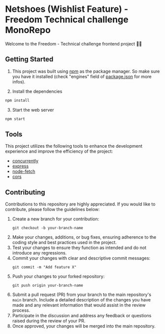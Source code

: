 # Netshoes (Wishlist Feature) - Freedom Technical challenge MonoRepo

Welcome to the Freedom - Technical challenge frontend project 👋🏻

## Getting Started

1. This project was built using [npm](https://npmjs.com) as the package manager. So make sure you have it installed (check "engines" field of [package.json](/package.json) for more infos).

2. Install the dependencies

```sh
npm install
```

3. Start the web server

```sh
npm start
```

## Tools

This project utilizes the following tools to enhance the development experience and improve the efficiency of the project:

- [concurrently](https://www.npmjs.com/package/concurrently)
- [express](https://expressjs.com/pt-br/)
- [node-fetch](https://github.com/node-fetch/node-fetch)
- [cors](https://www.npmjs.com/package/cors)

## Contributing

Contributions to this repository are highly appreciated. If you would like to contribute, please follow the guidelines below:

1. Create a new branch for your contribution:
   ```
   git checkout -b your-branch-name
   ```
2. Make your changes, additions, or bug fixes, ensuring adherence to the coding style and best practices used in the project.
3. Test your changes to ensure they function as intended and do not introduce any regressions.
4. Commit your changes with clear and descriptive commit messages:
   ```
   git commit -m "Add feature X"
   ```
5. Push your changes to your forked repository:
   ```
   git push origin your-branch-name
   ```
6. Submit a pull request (PR) from your branch to the main repository's `main` branch. Include a detailed description of the changes you have made and any relevant information that would assist in the review process.
7. Participate in the discussion and address any feedback or questions raised during the review of your PR.
8. Once approved, your changes will be merged into the main repository.

